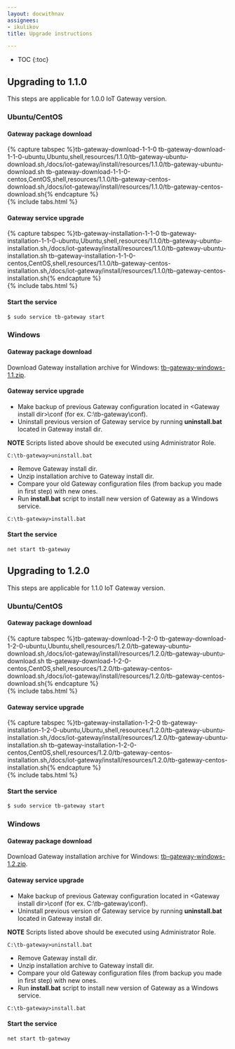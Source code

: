 ```yaml
---
layout: docwithnav
assignees:
- ikulikov
title: Upgrade instructions

---
```


* TOC
{:toc}

## Upgrading to 1.1.0

This steps are applicable for 1.0.0 IoT Gateway version.

### Ubuntu/CentOS

#### Gateway package download

{% capture tabspec %}tb-gateway-download-1-1-0
tb-gateway-download-1-1-0-ubuntu,Ubuntu,shell,resources/1.1.0/tb-gateway-ubuntu-download.sh,/docs/iot-gateway/install/resources/1.1.0/tb-gateway-ubuntu-download.sh
tb-gateway-download-1-1-0-centos,CentOS,shell,resources/1.1.0/tb-gateway-centos-download.sh,/docs/iot-gateway/install/resources/1.1.0/tb-gateway-centos-download.sh{% endcapture %}  
{% include tabs.html %}

#### Gateway service upgrade

{% capture tabspec %}tb-gateway-installation-1-1-0
tb-gateway-installation-1-1-0-ubuntu,Ubuntu,shell,resources/1.1.0/tb-gateway-ubuntu-installation.sh,/docs/iot-gateway/install/resources/1.1.0/tb-gateway-ubuntu-installation.sh
tb-gateway-installation-1-1-0-centos,CentOS,shell,resources/1.1.0/tb-gateway-centos-installation.sh,/docs/iot-gateway/install/resources/1.1.0/tb-gateway-centos-installation.sh{% endcapture %}  
{% include tabs.html %}

#### Start the service

```bash
$ sudo service tb-gateway start
```

### Windows

#### Gateway package download

Download Gateway installation archive for Windows: [tb-gateway-windows-1.1.zip](https://github.com/thingsboard/thingsboard-gateway/releases/download/v1.1/tb-gateway-windows-1.1.zip).

#### Gateway service upgrade

* Make backup of previous Gateway configuration located in \<Gateway install dir\>\conf (for ex. C:\tb-gateway\conf).
* Uninstall previous version of Gateway service by running **uninstall.bat** located in Gateway install dir.

**NOTE** Scripts listed above should be executed using Administrator Role.

```text
C:\tb-gateway>uninstall.bat
```
* Remove Gateway install dir.
* Unzip installation archive to Gateway install dir.
* Compare your old Gateway configuration files (from backup you made in first step) with new ones.
* Run **install.bat** script to install new version of Gateway as a Windows service.

```text
C:\tb-gateway>install.bat
```

#### Start the service

```text
net start tb-gateway
```

## Upgrading to 1.2.0

This steps are applicable for 1.1.0 IoT Gateway version.

### Ubuntu/CentOS

#### Gateway package download

{% capture tabspec %}tb-gateway-download-1-2-0
tb-gateway-download-1-2-0-ubuntu,Ubuntu,shell,resources/1.2.0/tb-gateway-ubuntu-download.sh,/docs/iot-gateway/install/resources/1.2.0/tb-gateway-ubuntu-download.sh
tb-gateway-download-1-2-0-centos,CentOS,shell,resources/1.2.0/tb-gateway-centos-download.sh,/docs/iot-gateway/install/resources/1.2.0/tb-gateway-centos-download.sh{% endcapture %}  
{% include tabs.html %}

#### Gateway service upgrade

{% capture tabspec %}tb-gateway-installation-1-2-0
tb-gateway-installation-1-2-0-ubuntu,Ubuntu,shell,resources/1.2.0/tb-gateway-ubuntu-installation.sh,/docs/iot-gateway/install/resources/1.2.0/tb-gateway-ubuntu-installation.sh
tb-gateway-installation-1-2-0-centos,CentOS,shell,resources/1.2.0/tb-gateway-centos-installation.sh,/docs/iot-gateway/install/resources/1.2.0/tb-gateway-centos-installation.sh{% endcapture %}  
{% include tabs.html %}

#### Start the service

```bash
$ sudo service tb-gateway start
```

### Windows

#### Gateway package download

Download Gateway installation archive for Windows: [tb-gateway-windows-1.2.zip](https://github.com/thingsboard/thingsboard-gateway/releases/download/v1.2/tb-gateway-windows-1.2.zip).

#### Gateway service upgrade

* Make backup of previous Gateway configuration located in \<Gateway install dir\>\conf (for ex. C:\tb-gateway\conf).
* Uninstall previous version of Gateway service by running **uninstall.bat** located in Gateway install dir.

**NOTE** Scripts listed above should be executed using Administrator Role.

```text
C:\tb-gateway>uninstall.bat
```
* Remove Gateway install dir.
* Unzip installation archive to Gateway install dir.
* Compare your old Gateway configuration files (from backup you made in first step) with new ones.
* Run **install.bat** script to install new version of Gateway as a Windows service.

```text
C:\tb-gateway>install.bat
```

#### Start the service

```text
net start tb-gateway
```
